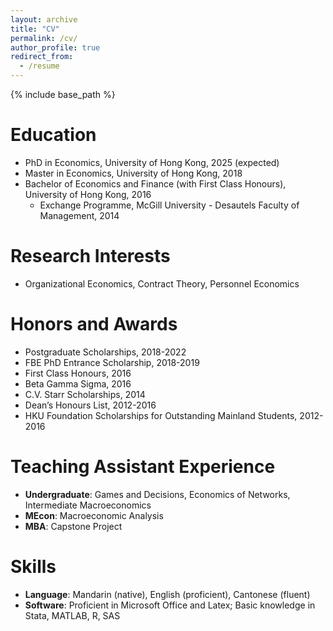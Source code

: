 ```yaml
---
layout: archive
title: "CV"
permalink: /cv/
author_profile: true
redirect_from:
  - /resume
---
```


{% include base_path %}

Education
======
* PhD in Economics, University of Hong Kong, 2025 (expected)
* Master in Economics, University of Hong Kong, 2018
* Bachelor of Economics and Finance (with First Class Honours), University of Hong Kong, 2016
  * Exchange Programme, McGill University - Desautels Faculty of Management, 2014

Research Interests
======
* Organizational Economics, Contract Theory, Personnel Economics
  
Honors and Awards
======
* Postgraduate Scholarships, 2018-2022
* FBE PhD Entrance Scholarship, 2018-2019
* First Class Honours, 2016
* Beta Gamma Sigma, 2016
* C.V. Starr Scholarships, 2014
* Dean’s Honours List, 2012-2016
* HKU Foundation Scholarships for Outstanding Mainland Students, 2012-2016

Teaching Assistant Experience
======
* **Undergraduate**: Games and Decisions, Economics of Networks, Intermediate Macroeconomics
* **MEcon**: Macroeconomic Analysis
* **MBA**: Capstone Project
 
Skills
======
* **Language**: Mandarin (native), English (proficient), Cantonese (fluent)
* **Software**: Proficient in Microsoft Office and Latex; Basic knowledge in Stata, MATLAB, R, SAS
